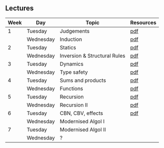 ## Lectures

| Week | Day      | Topic                     | Resources                        |
| ---- | -------- | -------------------       | -------------------------------- |
| 1    | Tuesday   | Judgements                | [pdf](lectures/lecture01.pdf)    |
|      | Wednesday  | Induction                 | [pdf](lectures/lecture02.pdf)    |
| 2    | Tuesday   | Statics                   | [pdf](lectures/lecture03.pdf) |
|      | Wednesday  | Inversion & Structural Rules | [pdf](lectures/lecture04.pdf) | 
| 3    | Tuesday   | Dynamics                  | [pdf](lectures/lecture05.pdf) |
|      | Wednesday  | Type safety               | [pdf](lectures/lecture06.pdf) |
| 4    | Tuesday   | Sums and products         | [pdf](lectures/lecture07.pdf) |
|      | Wednesday  | Functions                 | [pdf](lectures/lecture08.pdf) |
| 5    | Tuesday   | Recursion                 | [pdf](lectures/lecture09.pdf) |
|      | Wednesday  | Recursion II              | [pdf](lectures/lecture10.pdf) |
| 6    | Tuesday   | CBN, CBV, effects         | [pdf](lectures/lecture11.pdf) |
|      | Wednesday  | Modernised Algol I        | |
| 7    | Tuesday   | Modernised Algol II       | |
|      | Wednesday  | ?                         | |
